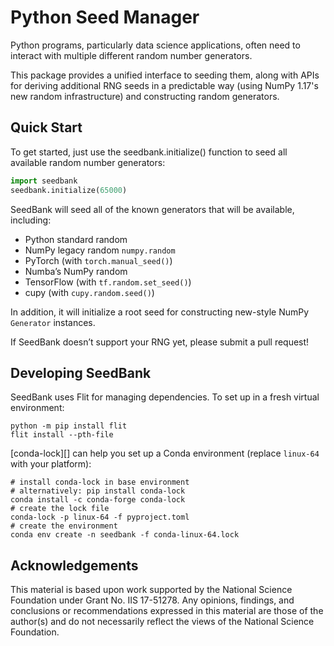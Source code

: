 # Python Seed Manager

Python programs, particularly data science applications, often need to
interact with multiple different random number generators.

This package provides a unified interface to seeding them, along with
APIs for deriving additional RNG seeds in a predictable way (using NumPy
1.17's new random infrastructure) and constructing random generators.

## Quick Start

To get started, just use the seedbank.initialize() function to seed all available random number generators:

```python
import seedbank
seedbank.initialize(65000)
```

SeedBank will seed all of the known generators that will be available, including:

- Python standard random
- NumPy legacy random `numpy.random`
- PyTorch (with `torch.manual_seed()`)
- Numba’s NumPy random
- TensorFlow (with `tf.random.set_seed()`)
- cupy (with `cupy.random.seed()`)

In addition, it will initialize a root seed for constructing new-style NumPy `Generator` instances.

If SeedBank doesn’t support your RNG yet, please submit a pull request!

## Developing SeedBank

SeedBank uses Flit for managing dependencies.  To set up in a fresh
virtual environment:

    python -m pip install flit
    flit install --pth-file

[conda-lock][] can help you set up a Conda environment (replace `linux-64` with your platform):

    # install conda-lock in base environment
    # alternatively: pip install conda-lock
    conda install -c conda-forge conda-lock
    # create the lock file
    conda-lock -p linux-64 -f pyproject.toml
    # create the environment
    conda env create -n seedbank -f conda-linux-64.lock

## Acknowledgements

This material is based upon work supported by the National Science Foundation
under Grant No. IIS 17-51278. Any opinions, findings, and conclusions or
recommendations expressed in this material are those of the author(s) and do not
necessarily reflect the views of the National Science Foundation.

